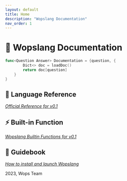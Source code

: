 ```yaml
---
layout: default
title: Home
description: "Wopslang Documentation"
nav_order: 1
---
```


# 📔 Wopslang Documentation

```go
func<Question Answer> Documentation = {question, {
        Dict<> doc = loadDoc()
        return doc[question]
    }
}
```

## 📜 Language Reference

_[Official Reference for v0.1](docs/grammar.md)_

## ⚡️ Built-in Function

_[Wopslang Builtin Functions for v0.1](docs/functions.md)_

## 📓 Guidebook

_[How to install and launch Wopslang](docs/howto.md)_

2023, Wops Team
